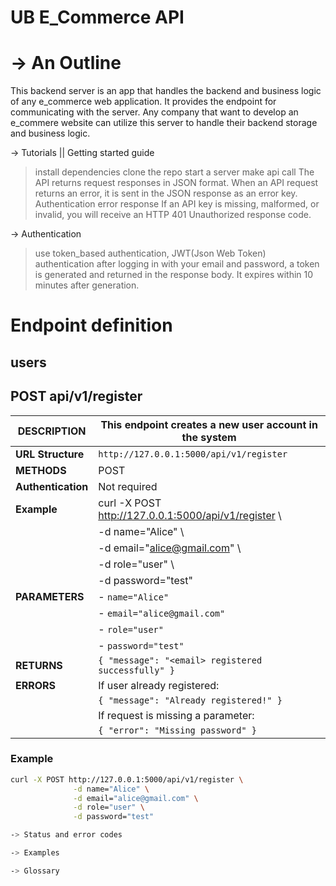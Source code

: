 UB E_Commerce API
=================
-> An Outline
  ===========
  This backend server is an app that handles the backend and business logic of any e_commerce web application. It provides the endpoint for communicating with the server. Any company that want to develop an e_commere website can utilize this server to handle their backend storage and business logic.

-> Tutorials || Getting started guide
  > install dependencies
  > clone the repo
  > start a server
  > make api call
  > The API returns request responses in JSON format. When an API request returns an error, it is sent in the JSON response as an error key.
  > Authentication error response
      If an API key is missing, malformed, or invalid, you will receive an HTTP 401 Unauthorized response code.


-> Authentication
  > use token_based authentication, JWT(Json Web Token) authentication
  > after logging in with your email and password, a token is generated and returned in the response body. It expires within 10 minutes after generation.

  Endpoint definition
  ===================
  users
  -----
  POST api/v1/register
  --------------------
| **DESCRIPTION**    | This endpoint creates a new user account in the system |
|--------------------|--------------------------------------------------------|
| **URL Structure**   | `http://127.0.0.1:5000/api/v1/register`               |
| **METHODS**         | POST                                                  |
| **Authentication**  | Not required                                           |
| **Example**         | curl -X POST http://127.0.0.1:5000/api/v1/register \   |
|                     |   -d name="Alice" \                                   |
|                     |   -d email="alice@gmail.com" \                        |
|                     |   -d role="user" \                                    |
|                     |   -d password="test"                                  |
| **PARAMETERS**      | - `name="Alice"` <br>                                  |
|                     | - `email="alice@gmail.com"` <br>                       |
|                     | - `role="user"` <br>                                   |
|                     | - `password="test"`                                    |
| **RETURNS**         | `{ "message": "<email> registered successfully" }`     |
| **ERRORS**          | If user already registered:                            |
|                     | `{ "message": "Already registered!" }`                |
|                     | If request is missing a parameter:                    |
|                     | `{ "error": "Missing password" }`                     |

### Example   

```bash
curl -X POST http://127.0.0.1:5000/api/v1/register \
              -d name="Alice" \
              -d email="alice@gmail.com" \
              -d role="user" \
              -d password="test"

-> Status and error codes

-> Examples

-> Glossary